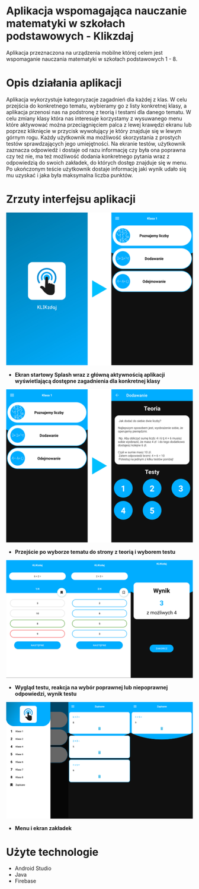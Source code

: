 # Aplikacja wspomagająca nauczanie matematyki w szkołach podstawowych - Klikzdaj

Aplikacja przeznaczona na urządzenia mobilne której celem jest wspomaganie nauczania matematyki w szkołach podstawowych 1 - 8. 

# Opis działania aplikacji

Aplikacja wykorzystuje kategoryzacje zagadnień dla każdej z klas. W celu przejścia do konkretnego tematu, wybieramy go z listy konkretnej klasy, a aplikacja przenosi nas na podstronę z teorią i testami dla danego tematu. W celu zmiany klasy która nas interesuje korzystamy z wysuwanego menu które aktywować można przeciągnięciem palca z lewej krawędzi ekranu lub poprzez kliknięcie w przycisk wywołujący je który znajduje się w lewym górnym rogu. Każdy użytkownik ma możliwość skorzystania z prostych testów sprawdzających jego umiejętności. Na ekranie testów, użytkownik zaznacza odpowiedź i dostaje od razu informację czy była ona poprawna czy też nie, ma też możliwość dodania konkretnego pytania wraz z odpowiedzią do swoich zakładek, do których dostęp znajduje się w menu. Po ukończonym teście użytkownik dostaje informację jaki wynik udało się mu uzyskać i jaka była maksymalna liczba punktów. 

# Zrzuty interfejsu aplikacji


![alt zrzut1](/screenshots/1.jpg)

* **Ekran startowy Splash wraz z główną aktywnością aplikacji wyświetlającą dostępne zagadnienia dla konkretnej klasy**


![alt zrzut2](/screenshots/2.jpg)

* **Przejście po wyborze tematu do strony z teorią i wyborem testu**


![alt zrzut3](/screenshots/3.jpg)

* **Wygląd testu, reakcja na wybór poprawnej lub niepoprawnej odpowiedzi, wynik testu**


![alt zrzut4](/screenshots/4.jpg)

* **Menu i ekran zakładek**

# Użyte technologie
* Android Studio
* Java
* Firebase
